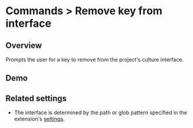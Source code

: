 # Commands > Remove key from interface

## Overview

Prompts the user for a key to remove from the project's culture interface.

## Demo

<!-- ![demo gif for 'Remove key from interface' command](../../static/assets/examples/remove-key-from-interface.gif) -->

## Related settings

-   The interface is determined by the path or glob pattern specified in the extension's [settings](settings/culture-interface-path).
